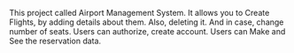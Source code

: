 This project called Airport Management System.
It allows you to Create Flights, by adding details about them. Also, deleting it. And in case, change number of seats.
Users can authorize, create account. 
Users can Make and See the reservation data.
